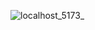 ![localhost_5173_](https://github.com/VelatDicleli/Fake-News-Detection/assets/121879300/89671d59-904b-4bee-bd46-5b76932cbef6)
